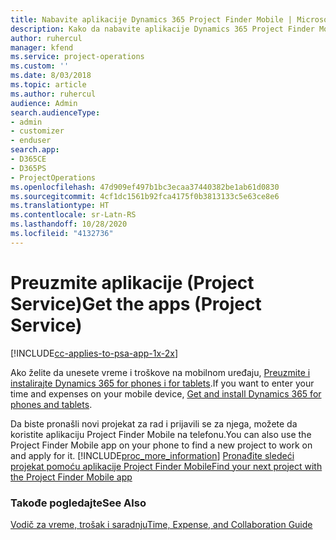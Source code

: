 ```yaml
---
title: Nabavite aplikacije Dynamics 365 Project Finder Mobile | MicrosoftDocs
description: Kako da nabavite aplikacije Dynamics 365 Project Finder Mobile
author: ruhercul
manager: kfend
ms.service: project-operations
ms.custom: ''
ms.date: 8/03/2018
ms.topic: article
ms.author: ruhercul
audience: Admin
search.audienceType:
- admin
- customizer
- enduser
search.app:
- D365CE
- D365PS
- ProjectOperations
ms.openlocfilehash: 47d909ef497b1bc3ecaa37440382be1ab61d0830
ms.sourcegitcommit: 4cf1dc1561b92fca4175f0b3813133c5e63ce8e6
ms.translationtype: HT
ms.contentlocale: sr-Latn-RS
ms.lasthandoff: 10/28/2020
ms.locfileid: "4132736"
---
```

# <a name="get-the-apps-project-service"></a><span data-ttu-id="b1bd3-103">Preuzmite aplikacije (Project Service)</span><span class="sxs-lookup"><span data-stu-id="b1bd3-103">Get the apps (Project Service)</span></span>

[!INCLUDE[cc-applies-to-psa-app-1x-2x](../includes/cc-applies-to-psa-app-1x-2x.md)]

<span data-ttu-id="b1bd3-104">Ako želite da unesete vreme i troškove na mobilnom uređaju, [Preuzmite i instalirajte Dynamics 365 for phones i for tablets](https://docs.microsoft.com/dynamics365/mobile-app/dynamics-365-phones-tablets-users-guide).</span><span class="sxs-lookup"><span data-stu-id="b1bd3-104">If you want to enter your time and expenses on your mobile device, [Get and install Dynamics 365 for phones and tablets](https://docs.microsoft.com/dynamics365/mobile-app/dynamics-365-phones-tablets-users-guide).</span></span>  
  
 <span data-ttu-id="b1bd3-105">Da biste pronašli novi projekat za rad i prijavili se za njega, možete da koristite aplikaciju Project Finder Mobile na telefonu.</span><span class="sxs-lookup"><span data-stu-id="b1bd3-105">You can also use the Project Finder Mobile app on your phone to find a new project to work on and apply for it.</span></span> [!INCLUDE[proc_more_information](../includes/proc-more-information.md)] <span data-ttu-id="b1bd3-106">[Pronađite sledeći projekat pomoću aplikacije Project Finder Mobile](../psa/find-next-project-finder-mobile-app.md)</span><span class="sxs-lookup"><span data-stu-id="b1bd3-106">[Find your next project with the Project Finder Mobile app](../psa/find-next-project-finder-mobile-app.md)</span></span> 
  
### <a name="see-also"></a><span data-ttu-id="b1bd3-107">Takođe pogledajte</span><span class="sxs-lookup"><span data-stu-id="b1bd3-107">See Also</span></span>  
 [<span data-ttu-id="b1bd3-108">Vodič za vreme, trošak i saradnju</span><span class="sxs-lookup"><span data-stu-id="b1bd3-108">Time, Expense, and Collaboration Guide</span></span>](../psa/time-expense-collaboration-guide.md)
